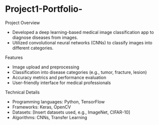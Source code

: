 # Project1-Portfolio-
Project Overview

- Developed a deep learning-based medical image classification app to diagnose diseases from images.
- Utilized convolutional neural networks (CNNs) to classify images into different categories.

Features

- Image upload and preprocessing
- Classification into disease categories (e.g., tumor, fracture, lesion)
- Accuracy metrics and performance evaluation
- User-friendly interface for medical professionals

Technical Details

- Programming languages: Python, TensorFlow
- Frameworks: Keras, OpenCV
- Datasets: [Insert datasets used, e.g., ImageNet, CIFAR-10]
- Algorithms: CNNs, Transfer Learning
